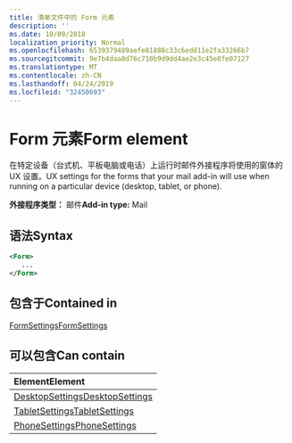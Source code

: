 ```yaml
---
title: 清单文件中的 Form 元素
description: ''
ms.date: 10/09/2018
localization_priority: Normal
ms.openlocfilehash: 6539379489aefe81888c33c6edd11e2fa33266b7
ms.sourcegitcommit: 9e7b4daa8d76c710b9d9dd4ae2e3c45e8fe07127
ms.translationtype: MT
ms.contentlocale: zh-CN
ms.lasthandoff: 04/24/2019
ms.locfileid: "32450693"
---
```

# <a name="form-element"></a><span data-ttu-id="c6084-102">Form 元素</span><span class="sxs-lookup"><span data-stu-id="c6084-102">Form element</span></span>

<span data-ttu-id="c6084-103">在特定设备（台式机、平板电脑或电话）上运行时邮件外接程序将使用的窗体的 UX 设置。</span><span class="sxs-lookup"><span data-stu-id="c6084-103">UX settings for the forms that your mail add-in will use when running on a particular device (desktop, tablet, or phone).</span></span>

<span data-ttu-id="c6084-104">**外接程序类型：** 邮件</span><span class="sxs-lookup"><span data-stu-id="c6084-104">**Add-in type:** Mail</span></span>

## <a name="syntax"></a><span data-ttu-id="c6084-105">语法</span><span class="sxs-lookup"><span data-stu-id="c6084-105">Syntax</span></span>

```XML
<Form>
   ...
</Form>
```

## <a name="contained-in"></a><span data-ttu-id="c6084-106">包含于</span><span class="sxs-lookup"><span data-stu-id="c6084-106">Contained in</span></span>

[<span data-ttu-id="c6084-107">FormSettings</span><span class="sxs-lookup"><span data-stu-id="c6084-107">FormSettings</span></span>](formsettings.md)


## <a name="can-contain"></a><span data-ttu-id="c6084-108">可以包含</span><span class="sxs-lookup"><span data-stu-id="c6084-108">Can contain</span></span>

|<span data-ttu-id="c6084-109">**Element**</span><span class="sxs-lookup"><span data-stu-id="c6084-109">**Element**</span></span>|
|:-----|
|[<span data-ttu-id="c6084-110">DesktopSettings</span><span class="sxs-lookup"><span data-stu-id="c6084-110">DesktopSettings</span></span>](desktopsettings.md)|
|[<span data-ttu-id="c6084-111">TabletSettings</span><span class="sxs-lookup"><span data-stu-id="c6084-111">TabletSettings</span></span>](tabletsettings.md)|
|[<span data-ttu-id="c6084-112">PhoneSettings</span><span class="sxs-lookup"><span data-stu-id="c6084-112">PhoneSettings</span></span>](phonesettings.md)|
